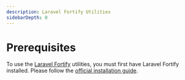 ```yaml
---
description: Laravel Fortify Utilities
sidebarDepth: 0
---
```


# Prerequisites

To use the [Laravel Fortify](https://laravel.com/docs/10.x/fortify) utilities, you must first have Laravel Fortify installed.
Please follow the [official installation guide](https://laravel.com/docs/10.x/fortify#installation).